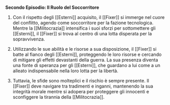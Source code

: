**Secondo Episodio: Il Ruolo del Soccorritore**

1. Con il rispetto degli [[Esterni]] acquisito, il [[Fixer]] si immerge nel cuore del conflitto, agendo come soccorritore per la fazione tecnologica. Mentre la [[Militocrazia]] intensifica i suoi sforzi per sottomettere gli [[Esterni]], il [[Fixer]] si trova al centro di una lotta disperata per la sopravvivenza.

2. Utilizzando le sue abilità e le risorse a sua disposizione, il [[Fixer]] si batte al fianco degli [[Esterni]], proteggendo le loro risorse e cercando di mitigare gli effetti devastanti della guerra. La sua presenza diventa una fonte di speranza per gli [[Esterni]], che guardano a lui come a un alleato indispensabile nella loro lotta per la libertà.

3. Tuttavia, le sfide sono molteplici e il rischio è sempre presente. Il [[Fixer]] deve navigare tra tradimenti e inganni, mantenendo la sua integrità morale mentre si adopera per proteggere gli innocenti e sconfiggere la tirannia della [[Militocrazia]].